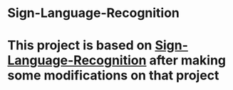 # Sign-Language-Recognition
# This project is based on [Sign-Language-Recognition](https://github.com/yasser-sulaiman/Sign-Language-Recognition) after making some modifications on that project

